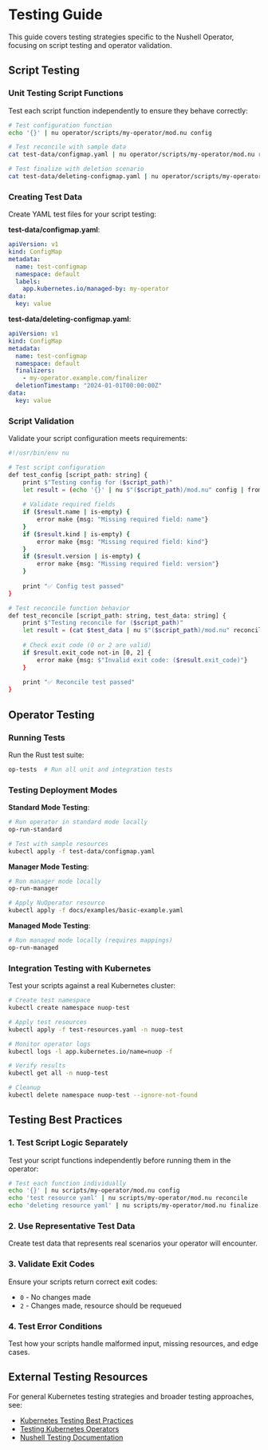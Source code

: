 # Testing Guide

This guide covers testing strategies specific to the Nushell Operator, focusing on script testing and operator validation.

## Script Testing

### Unit Testing Script Functions

Test each script function independently to ensure they behave correctly:

```bash
# Test configuration function
echo '{}' | nu operator/scripts/my-operator/mod.nu config

# Test reconcile with sample data
cat test-data/configmap.yaml | nu operator/scripts/my-operator/mod.nu reconcile

# Test finalize with deletion scenario
cat test-data/deleting-configmap.yaml | nu operator/scripts/my-operator/mod.nu finalize
```

### Creating Test Data

Create YAML test files for your script testing:

**test-data/configmap.yaml**:
```yaml
apiVersion: v1
kind: ConfigMap
metadata:
  name: test-configmap
  namespace: default
  labels:
    app.kubernetes.io/managed-by: my-operator
data:
  key: value
```

**test-data/deleting-configmap.yaml**:
```yaml
apiVersion: v1
kind: ConfigMap
metadata:
  name: test-configmap
  namespace: default
  finalizers:
    - my-operator.example.com/finalizer
  deletionTimestamp: "2024-01-01T00:00:00Z"
data:
  key: value
```

### Script Validation

Validate your script configuration meets requirements:

```bash
#!/usr/bin/env nu

# Test script configuration
def test_config [script_path: string] {
    print $"Testing config for ($script_path)"
    let result = (echo '{}' | nu $"($script_path)/mod.nu" config | from yaml)
    
    # Validate required fields
    if ($result.name | is-empty) {
        error make {msg: "Missing required field: name"}
    }
    if ($result.kind | is-empty) {
        error make {msg: "Missing required field: kind"}
    }
    if ($result.version | is-empty) {
        error make {msg: "Missing required field: version"}
    }
    
    print "✅ Config test passed"
}

# Test reconcile function behavior
def test_reconcile [script_path: string, test_data: string] {
    print $"Testing reconcile for ($script_path)"
    let result = (cat $test_data | nu $"($script_path)/mod.nu" reconcile | complete)
    
    # Check exit code (0 or 2 are valid)
    if $result.exit_code not-in [0, 2] {
        error make {msg: $"Invalid exit code: ($result.exit_code)"}
    }
    
    print "✅ Reconcile test passed"
}
```

## Operator Testing

### Running Tests

Run the Rust test suite:

```bash
op-tests  # Run all unit and integration tests
```

### Testing Deployment Modes

**Standard Mode Testing**:
```bash
# Run operator in standard mode locally
op-run-standard

# Test with sample resources
kubectl apply -f test-data/configmap.yaml
```

**Manager Mode Testing**:
```bash
# Run manager mode locally
op-run-manager

# Apply NuOperator resource
kubectl apply -f docs/examples/basic-example.yaml
```

**Managed Mode Testing**:
```bash
# Run managed mode locally (requires mappings)
op-run-managed
```

### Integration Testing with Kubernetes

Test your scripts against a real Kubernetes cluster:

```bash
# Create test namespace
kubectl create namespace nuop-test

# Apply test resources
kubectl apply -f test-resources.yaml -n nuop-test

# Monitor operator logs
kubectl logs -l app.kubernetes.io/name=nuop -f

# Verify results
kubectl get all -n nuop-test

# Cleanup
kubectl delete namespace nuop-test --ignore-not-found
```

## Testing Best Practices

### 1. Test Script Logic Separately

Test your script functions independently before running them in the operator:

```bash
# Test each function individually
echo '{}' | nu scripts/my-operator/mod.nu config
echo 'test resource yaml' | nu scripts/my-operator/mod.nu reconcile
echo 'deleting resource yaml' | nu scripts/my-operator/mod.nu finalize
```

### 2. Use Representative Test Data

Create test data that represents real scenarios your operator will encounter.

### 3. Validate Exit Codes

Ensure your scripts return correct exit codes:
- `0` - No changes made
- `2` - Changes made, resource should be requeued

### 4. Test Error Conditions

Test how your scripts handle malformed input, missing resources, and edge cases.

## External Testing Resources

For general Kubernetes testing strategies and broader testing approaches, see:
- [Kubernetes Testing Best Practices](https://kubernetes.io/blog/2019/03/22/kubernetes-end-to-end-testing-for-everyone/)
- [Testing Kubernetes Operators](https://sdk.operatorframework.io/docs/building-operators/golang/testing/)
- [Nushell Testing Documentation](https://www.nushell.sh/book/testing.html)